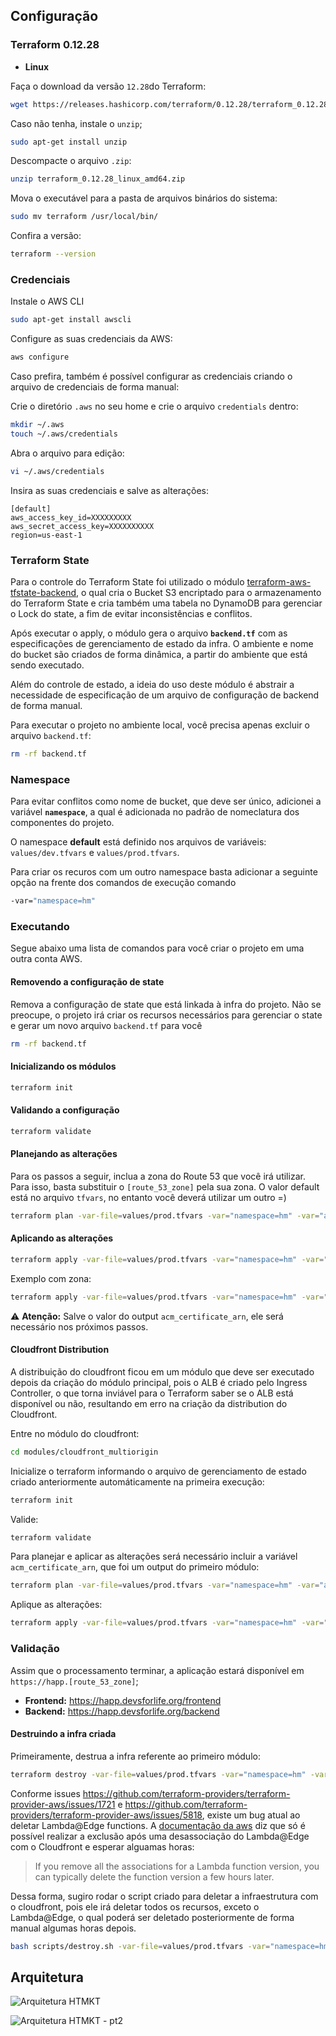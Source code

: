 ## Configuração

### Terraform 0.12.28

- **Linux**

Faça o download da versão `12.28`do Terraform:

```bash
wget https://releases.hashicorp.com/terraform/0.12.28/terraform_0.12.28_linux_amd64.zip
```

Caso não tenha, instale o `unzip`;
```bash
sudo apt-get install unzip
```

Descompacte o arquivo `.zip`:
```bash
unzip terraform_0.12.28_linux_amd64.zip
```

Mova o executável para a pasta de arquivos binários do sistema:
```bash
sudo mv terraform /usr/local/bin/
```

Confira a versão:
```bash
terraform --version 
```

### Credenciais

Instale o AWS CLI
```bash
sudo apt-get install awscli
```

Configure as suas credenciais da AWS:

```bash
aws configure
```

Caso prefira, também é possível configurar as credenciais criando o arquivo de credenciais de forma manual:

Crie o diretório `.aws` no seu home e crie o arquivo `credentials` dentro:
```bash
mkdir ~/.aws
touch ~/.aws/credentials
```

Abra o arquivo para edição:
```bash
vi ~/.aws/credentials
```

Insira as suas credenciais e salve as alterações:
```
[default]
aws_access_key_id=XXXXXXXXX
aws_secret_access_key=XXXXXXXXXX
region=us-east-1
```

### Terraform State

Para o controle do Terraform State foi utilizado o módulo [terraform-aws-tfstate-backend](https://github.com/cloudposse/terraform-aws-tfstate-backend), o qual cria o Bucket S3 encriptado para o armazenamento do Terraform State e cria também uma tabela no DynamoDB para gerenciar o Lock do state, a fim de evitar inconsistências e conflitos.

Após executar o apply, o módulo gera o arquivo **`backend.tf`** com as especificações de gerenciamento de estado da infra. O ambiente e nome do bucket são criados de forma dinâmica, a partir do ambiente que está sendo executado.

Além do controle de estado, a ideia do uso deste módulo é abstrair a necessidade de especificação de um arquivo de configuração de backend de forma manual.

Para executar o projeto no ambiente local, você precisa apenas excluir o arquivo `backend.tf`:

```bash
rm -rf backend.tf
```


### Namespace

Para evitar conflitos como nome de bucket, que deve ser único, adicionei a variável **`namespace`**, a qual é adicionada no padrão de nomeclatura dos componentes do projeto.

O namespace **default** está definido nos arquivos de variáveis: `values/dev.tfvars` e `values/prod.tfvars`.

Para criar os recuros com um outro namespace basta adicionar a seguinte opção na frente dos comandos de execução comando 

```bash
-var="namespace=hm"
```

### Executando

Segue abaixo uma lista de comandos para você criar o projeto em uma outra conta AWS.

#### Removendo a configuração de state

Remova a configuração de state que está linkada à infra do projeto. Não se preocupe, o projeto irá criar os recursos necessários para gerenciar o state e gerar um novo arquivo `backend.tf` para você

```bash
rm -rf backend.tf
```

#### Inicializando os módulos

```bash
terraform init
```

#### Validando a configuração

```bash
terraform validate
```

#### Planejando as alterações

Para os passos a seguir, inclua a zona do Route 53 que você irá utilizar. Para isso, basta substituir o `[route_53_zone]` pela sua zona. O valor default está no arquivo `tfvars`, no entanto você deverá utilizar um outro =)

```bash
terraform plan -var-file=values/prod.tfvars -var="namespace=hm" -var="aws_route53_zone=[route_53_zone]"
```

#### Aplicando as alterações

```bash
terraform apply -var-file=values/prod.tfvars -var="namespace=hm" -var="aws_route53_zone=[route_53_zone]"
```

Exemplo com zona:

```bash
terraform apply -var-file=values/prod.tfvars -var="namespace=hm" -var="aws_route53_zone=devsforlife.org"
```

:warning: **Atenção:**  Salve o valor do output `acm_certificate_arn`, ele será necessário nos próximos passos.

#### Cloudfront Distribution

A distribuição do cloudfront ficou em um módulo que deve ser executado depois da criação do módulo principal, pois o ALB é criado pelo Ingress Controller, o que torna inviável para o Terraform saber se o ALB está disponível ou não, resultando em erro na criação da distribution do Cloudfront.

Entre no módulo do cloudfront:

```bash
cd modules/cloudfront_multiorigin
```

Inicialize o terraform informando o arquivo de gerenciamento de estado criado anteriormente automáticamente na primeira execução:

```bash
terraform init 
```

Valide:

```bash
terraform validate
```

Para planejar e aplicar as alterações será necessário incluir a variável `acm_certificate_arn`, que foi um output do primeiro módulo:

```bash
terraform plan -var-file=values/prod.tfvars -var="namespace=hm" -var="aws_route53_zone=[route_53_zone]" -var="acm_certificate_arn=[acm_certificate_arn]"
```

Aplique as alterações:

```bash
terraform apply -var-file=values/prod.tfvars -var="namespace=hm" -var="aws_route53_zone=[route_53_zone]" -var="acm_certificate_arn=[acm_certificate_arn]"
```

### Validação

Assim que o processamento terminar, a aplicação estará disponível em `https://happ.[route_53_zone]`;

- **Frontend:** https://happ.devsforlife.org/frontend
- **Backend:** https://happ.devsforlife.org/backend

#### Destruindo a infra criada

Primeiramente, destrua a infra referente ao primeiro módulo:

```bash
terraform destroy -var-file=values/prod.tfvars -var="namespace=hm" -var="aws_route53_zone=devsforlife.org"
```

Conforme issues https://github.com/terraform-providers/terraform-provider-aws/issues/1721 e https://github.com/terraform-providers/terraform-provider-aws/issues/5818, existe um bug atual ao deletar Lambda@Edge functions. A [documentação da aws](https://docs.aws.amazon.com/AmazonCloudFront/latest/DeveloperGuide/lambda-edge-delete-replicas.html) diz que só é possível realizar a exclusão após uma desassociação do Lambda@Edge com o Cloudfront e esperar alguamas horas:

> If you remove all the associations for a Lambda function version, you can typically delete the function version a few hours later.

Dessa forma, sugiro rodar o script criado para deletar a infraestrutura com o cloudfront, pois ele irá deletar todos os recursos, exceto o Lambda@Edge, o qual poderá ser deletado posteriormente de forma manual algumas horas depois.

```bash
bash scripts/destroy.sh -var-file=values/prod.tfvars -var="namespace=hm" -var="aws_route53_zone=[route_53_zone]"
```

## Arquitetura

![Arquitetura HTMKT](https://user-images.githubusercontent.com/22299426/86080248-d91ad180-ba68-11ea-8496-641b8d917417.png)

![Arquitetura HTMKT - pt2](https://user-images.githubusercontent.com/22299426/85935889-cc14ab80-b8cb-11ea-8e87-93d0b5af54e5.png)
